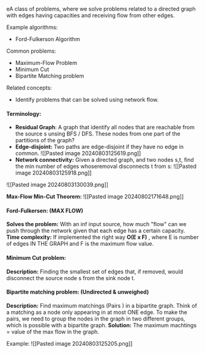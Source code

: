 eA class of problems, where we solve problems related to a directed graph with edges having capacities and receiving flow from other edges. 

Example algorithms:
- Ford-Fulkerson Algorithm

Common problems:
- Maximum-Flow Problem 
- Minimum Cut 
- Bipartite Matching problem 

Related concepts:
- Identify problems that can be solved using network flow. 


#### Terminology:
- **Residual Graph**: A graph that identify all nodes that are reachable from the source s unsing BFS / DFS. These nodes from one part of the partitions of the graph? 
- **Edge-disjoint:** Two paths are edge-disjoint if they have no edge in common. 
![[Pasted image 20240803125619.png]]
- **Network connectivity:**  Given a directed graph, and two nodes s,t, find the min number of edges whoseremoval disconnects t from s: 
![[Pasted image 20240803125918.png]]

![[Pasted image 20240803130039.png]]





**Max-Flow Min-Cut Theorem:**
![[Pasted image 20240802171648.png]]

#### Ford-Fulkersen: (MAX FLOW)
**Solves the problem:** With an inf input source, how much "flow" can we push through the network given that each edge has a certain capacity.
**Time complexity:** If implemented the right way **O(E x F)** , where E is number of edges IN THE GRAPH and F is the maximum flow value.  


#### Minimum Cut problem:
**Description:** Finding the smallest set of edges that, if removed, would disconnect the source node s from the sink node t.


#### Bipartite matching problem: (Undirected & unweighed)
**Description:** Find maximum matchings (Pairs ) in a bipartite graph. Think of a matching as a node only appearing in at most ONE edge. To make the pairs, we need to group the nodes in the graph in two different groups, which is possible with a bipartite graph. 
**Solution:** The maximum machtings = value of the max flow in the graph. 

Example:
![[Pasted image 20240803125205.png]]

